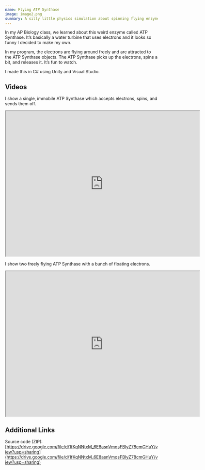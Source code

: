 ```yaml
---
name: Flying ATP Synthase
image: image2.png
summary: A silly little physics simulation about spinning flying enzymes.
---
```

In my AP Biology class, we learned about this weird enzyme called ATP Synthase. It’s basically a water turbine that uses electrons and it looks so funny I decided to make my own.

In my program, the electrons are flying around freely and are attracted to the ATP Synthase objects. The ATP Synthase picks up the electrons, spins a bit, and releases it. It’s fun to watch.

I made this in C# using Unity and Visual Studio.

## Videos

I show a single, immobile ATP Synthase which accepts electrons, spins, and sends them off.

<iframe src="https://drive.google.com/file/d/1r9WkPDaF-lnwSEAfEO9rlomAQuKGNdHj/preview" width="640" height="480"></iframe>

I show two freely flying ATP Synthase with a bunch of floating electrons.

<iframe src="https://drive.google.com/file/d/1QZivhEZtLXikhO2gOChl7l7Bm-AI623J/preview" width="640" height="480"></iframe>

## Additional Links

Source code (ZIP): [https://drive.google.com/file/d/1fKqNNtxM_6E8asnVmqsFBIyZ78cmGHuY/view?usp=sharing](https://drive.google.com/file/d/1fKqNNtxM_6E8asnVmqsFBIyZ78cmGHuY/view?usp=sharing)
